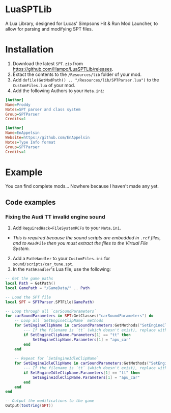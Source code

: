 # LuaSPTLib
A Lua Library, designed for Lucas' Simpsons Hit & Run Mod Launcher, to allow for parsing and modifying SPT files.

# Installation
1. Download the latest `SPT.zip` from https://github.com/Hampo/LuaSPTLib/releases.
2. Extact the contents to the `/Resources/lib` folder of your mod.
3. Add `dofile(GetModPath() .. "/Resources/lib/SPTParser.lua")` to the `CustomFiles.lua` of your mod.
4. Add the following Authors to your `Meta.ini`:
```ini
[Author]
Name=Proddy
Notes=SPT parser and class system
Group=SPTParser
Credits=1

[Author]
Name=EnAppelsin
Website=https://github.com/EnAppelsin
Notes=Type Info format
Group=SPTParser
Credits=1
```

# Example
You can find complete mods... Nowhere because I haven't made any yet.

## Code examples

### Fixing the Audi TT invalid engine sound
1. Add `RequiredHack=FileSystemRCFs` to your `Meta.ini`.
  - *This is required because the sound scripts are embedded in `.rcf` files, and to `ReadFile` then you must extract the files to the Virtual File System.*
2. Add a `PathHandler` to your `CustomFiles.ini` for `sound/scripts/car_tune.spt`.
3. In the `PathHandler`'s Lua file, use the following:
```lua
-- Get the game paths
local Path = GetPath()
local GamePath = "/GameData/" .. Path

-- Load the SPT file
local SPT = SPTParser.SPTFile(GamePath)

-- Loop through all `carSoundParameters`
for carSoundParameters in SPT:GetClasses("carSoundParameters") do
	-- Loop all `SetEngineClipName` methods
	for SetEngineClipName in carSoundParameters:GetMethods("SetEngineClipName") do
		--- If the filename is `tt` (which doesn't exist), replace with `apu_car`
		if SetEngineClipName.Parameters[1] == "tt" then
			SetEngineClipName.Parameters[1] = "apu_car"
		end
	end
	
	-- Repeat for `SetEngineIdleClipName`
	for SetEngineIdleClipName in carSoundParameters:GetMethods("SetEngineIdleClipName") do
		--- If the filename is `tt` (which doesn't exist), replace with `apu_car`
		if SetEngineIdleClipName.Parameters[1] == "tt" then
			SetEngineIdleClipName.Parameters[1] = "apu_car"
		end
	end
end

-- Output the modifications to the game
Output(tostring(SPT))
```